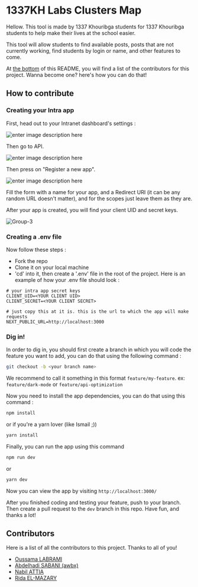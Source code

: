 # 1337KH Labs Clusters Map

Hellow. This tool is made by 1337 Khouribga students for 1337 Khouribga students to help make their lives at the school easier.

This tool will allow students to find available posts, posts that are not currently working, find students by login or name, and other features to come.

At [the bottom](#contributors) of this README, you will find a list of the contributors for this project. Wanna become one? here's how you can do that!


## How to contribute

### Creating your Intra app

First, head out to your Intranet dashboard's settings :

![enter image description here](https://i.ibb.co/tbBtYYM/Group-1.png)

Then go to API.

![enter image description here](https://i.ibb.co/48KxFxJ/Group-2.png)

Then press on "Register a new app".

![enter image description here](https://i.ibb.co/MVKwyvr/Group-2-1.png)

Fill the form with a name for your app, and a Redirect URI (it can be any random URL doesn't matter), and for the scopes just leave them as they are.

After your app is created, you will find your client UID and secret keys.

![Group-3](https://i.ibb.co/wCrrjck/Group-3.png)


### Creating a .env file

Now follow these steps :

 - Fork the repo
 - Clone it on your local machine
 - 'cd' into it, then create a '.env' file in the root of the project. Here is an example of how your .env file should look :
  ```
  # your intra app secret keys
CLIENT_UID=<YOUR CLIENT UID>
CLIENT_SECRET=<YOUR CLIENT SECRET>

# just copy this at it is. this is the url to which the app will make requests
NEXT_PUBLIC_URL=http://localhost:3000
```

### Dig in!

In order to dig in, you should first create a branch in which you will code the feature you want to add, you can do that using the following command :
```bash
git checkout -b <your branch name>
```

We recommend to call it something in this format `feature/my-feature`. ex: `feature/dark-mode` or `feature/api-optimization`

Now you need to install the app dependencies, you can do that using this command :
```bash
npm install
```
or if you're a yarn lover (like Ismail ;))
```bash
yarn install
```


Finally, you can run the app using this command
```bash
npm run dev
```
or
```bash
yarn dev
```
Now you can view the app by visiting `http://localhost:3000/`

After you finished coding and testing your feature, push to your branch. Then create a pull request to the `dev` branch in this repo. Have fun, and thanks a lot!


## Contributors

Here is a list of all the contributors to this project. Thanks to all of you!

- [Oussama LABRAMI](https://github.com/0sssama)
- [Abdelhadi SABANI (awbx)](https://github.com/awbx)
- [Nabil ATTIA](https://github.com/attia-nabil)
- [Rida EL-MAZARY](https://github.com/rida-el)